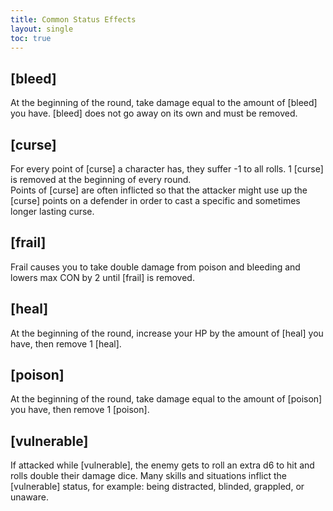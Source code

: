 ```yaml
---
title: Common Status Effects
layout: single
toc: true
---
```


## [bleed]

At the beginning of the round, take damage equal to the amount of [bleed] you have. [bleed] does not go away on its own and must be removed.

## [curse]

For every point of [curse] a character has, they suffer -1 to all rolls. 1 [curse] is removed at the beginning of every round.  
Points of [curse] are often inflicted so that the attacker might use up the [curse] points on a defender in order to cast a specific and sometimes longer lasting curse.

## [frail]

Frail causes you to take double damage from poison and bleeding and lowers max CON by 2 until [frail] is removed.

## [heal]

At the beginning of the round, increase your HP by the amount of [heal] you have, then remove 1 [heal].

## [poison]

At the beginning of the round, take damage equal to the amount of [poison] you have, then remove 1 [poison].

## [vulnerable]

If attacked while [vulnerable], the enemy gets to roll an extra d6 to hit and rolls double their damage dice.
Many skills and situations inflict the [vulnerable] status, for example: being distracted, blinded, grappled, or unaware.

